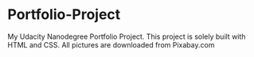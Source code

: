 # Portfolio-Project
My Udacity Nanodegree Portfolio Project.
This project is solely built with HTML and CSS.
All pictures are downloaded from Pixabay.com
